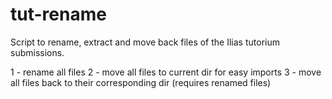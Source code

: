 # tut-rename
Script to rename, extract and move back files of the Ilias tutorium submissions.

1 - rename all files
2 - move all files to current dir for easy imports
3 - move all files back to their corresponding dir (requires renamed files)
